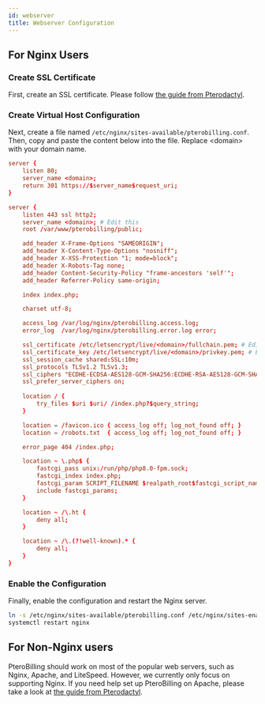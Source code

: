 ```yaml
---
id: webserver
title: Webserver Configuration
---
```


## For Nginx Users
### Create SSL Certificate
First, create an SSL certificate. Please follow [the guide from Pterodactyl](https://pterodactyl.io/tutorials/creating_ssl_certificates.html).

### Create Virtual Host Configuration
Next, create a file named `/etc/nginx/sites-available/pterobilling.conf`. Then, copy and paste the content below into the file. Replace &lt;domain&gt; with your domain name.

```conf
server {
    listen 80;
    server_name <domain>;
    return 301 https://$server_name$request_uri;
}

server {
    listen 443 ssl http2;
    server_name <domain>; # Edit this
    root /var/www/pterobilling/public;

    add_header X-Frame-Options "SAMEORIGIN";
    add_header X-Content-Type-Options "nosniff";
    add_header X-XSS-Protection "1; mode=block";
    add_header X-Robots-Tag none;
    add_header Content-Security-Policy "frame-ancestors 'self'";
    add_header Referrer-Policy same-origin;

    index index.php;

    charset utf-8;

    access_log /var/log/nginx/pterobilling.access.log;
    error_log  /var/log/nginx/pterobilling.error.log error;

    ssl_certificate /etc/letsencrypt/live/<domain>/fullchain.pem; # Edit this
    ssl_certificate_key /etc/letsencrypt/live/<domain>/privkey.pem; # Edit this
    ssl_session_cache shared:SSL:10m;
    ssl_protocols TLSv1.2 TLSv1.3;
    ssl_ciphers "ECDHE-ECDSA-AES128-GCM-SHA256:ECDHE-RSA-AES128-GCM-SHA256:ECDHE-ECDSA-AES256-GCM-SHA384:ECDHE-RSA-AES256-GCM-SHA384:ECDHE-ECDSA-CHACHA20-POLY1305:ECDHE-RSA-CHACHA20-POLY1305:DHE-RSA-AES128-GCM-SHA256:DHE-RSA-AES256-GCM-SHA384";
    ssl_prefer_server_ciphers on;
    
    location / {
        try_files $uri $uri/ /index.php?$query_string;
    }

    location = /favicon.ico { access_log off; log_not_found off; }
    location = /robots.txt  { access_log off; log_not_found off; }

    error_page 404 /index.php;

    location ~ \.php$ {
        fastcgi_pass unix:/run/php/php8.0-fpm.sock;
        fastcgi_index index.php;
        fastcgi_param SCRIPT_FILENAME $realpath_root$fastcgi_script_name;
        include fastcgi_params;
    }

    location ~ /\.ht {
        deny all;
    }

    location ~ /\.(?!well-known).* {
        deny all;
    }
}
```

### Enable the Configuration
Finally, enable the configuration and restart the Nginx server.
```bash
ln -s /etc/nginx/sites-available/pterobilling.conf /etc/nginx/sites-enabled/pterobilling.conf
systemctl restart nginx
```

## For Non-Nginx users
PteroBilling should work on most of the popular web servers, such as Nginx, Apache, and LiteSpeed. However, we currently only focus on supporting Nginx. If you need help set up PteroBilling on Apache, please take a look at [the guide from Pterodactyl](https://pterodactyl.io/panel/1.0/webserver_configuration.html#apache-with-ssl).
